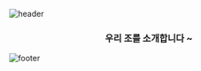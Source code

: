 ![header](https://capsule-render.vercel.app/api?type=waving&color=FD866E&height=300&section=header&text=우리가%20짱2조&fontSize=90)

<div id="container" style="text-align:center">
   
   ### 우리 조를 소개합니다 ~

</div>

![footer](https://capsule-render.vercel.app/api?type=waving&color=75BDE0&height=300&section=footer&text=중간%20끝나고%20만나요&fontSize=90)

